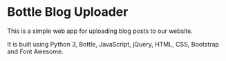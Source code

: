 # Bottle Blog Uploader

This is a simple web app for uploading blog posts to our website.

It is built using Python 3, Bottle, JavaScript, jQuery, HTML, CSS, Bootstrap and Font Awesome.
